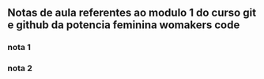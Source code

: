 ## Notas de aula referentes ao modulo 1 do curso git e github da potencia feminina womakers code


### nota 1

### nota 2
